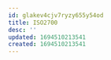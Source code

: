 ```yaml
---
id: glakev4cjv7ryzy655y54od
title: ISO2700
desc: ''
updated: 1694510213541
created: 1694510213541
---
```

